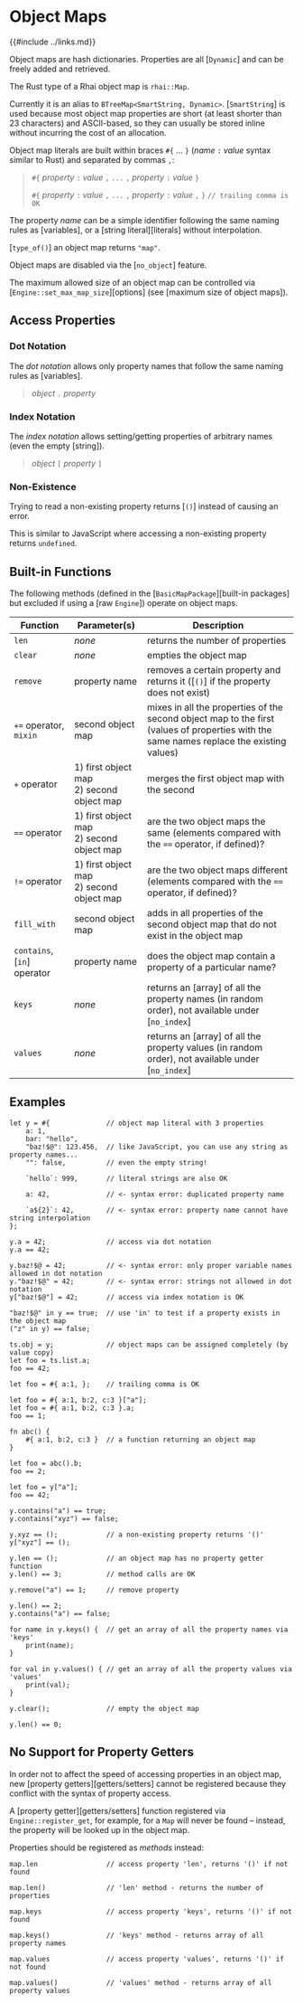 Object Maps
===========

{{#include ../links.md}}

Object maps are hash dictionaries. Properties are all [`Dynamic`] and can be freely added and retrieved.

The Rust type of a Rhai object map is `rhai::Map`.

Currently it is an alias to `BTreeMap<SmartString, Dynamic>`.
[`SmartString`] is used because most object map properties are short (at least shorter than 23 characters)
and ASCII-based, so they can usually be stored inline without incurring the cost of an allocation.

Object map literals are built within braces `#{` ... `}` (_name_ `:` _value_ syntax similar to Rust)
and separated by commas `,`:

> `#{` _property_ `:` _value_ `,` `...` `,` _property_ `:` _value_ `}`
>
> `#{` _property_ `:` _value_ `,` `...` `,` _property_ `:` _value_ `,` `}`  `// trailing comma is OK`

The property _name_ can be a simple identifier following the same naming rules as [variables],
or a [string literal][literals] without interpolation.

[`type_of()`] an object map returns `"map"`.

Object maps are disabled via the [`no_object`] feature.

The maximum allowed size of an object map can be controlled via [`Engine::set_max_map_size`][options]
(see [maximum size of object maps]).


Access Properties
-----------------

### Dot Notation

The _dot notation_ allows only property names that follow the same naming rules as [variables].

> _object_ `.` _property_

### Index Notation

The _index notation_ allows setting/getting properties of arbitrary names (even the empty [string]).

> _object_ `[` _property_ `]`

### Non-Existence

Trying to read a non-existing property returns [`()`] instead of causing an error.

This is similar to JavaScript where accessing a non-existing property returns `undefined`.


Built-in Functions
-----------------

The following methods (defined in the [`BasicMapPackage`][built-in packages] but excluded if using a [raw `Engine`])
operate on object maps.

| Function                    | Parameter(s)                                 | Description                                                                                                                              |
| --------------------------- | -------------------------------------------- | ---------------------------------------------------------------------------------------------------------------------------------------- |
| `len`                       | _none_                                       | returns the number of properties                                                                                                         |
| `clear`                     | _none_                                       | empties the object map                                                                                                                   |
| `remove`                    | property name                                | removes a certain property and returns it ([`()`] if the property does not exist)                                                        |
| `+=` operator, `mixin`      | second object map                            | mixes in all the properties of the second object map to the first (values of properties with the same names replace the existing values) |
| `+` operator                | 1) first object map<br/>2) second object map | merges the first object map with the second                                                                                              |
| `==` operator               | 1) first object map<br/>2) second object map | are the two object maps the same (elements compared with the `==` operator, if defined)?                                                 |
| `!=` operator               | 1) first object map<br/>2) second object map | are the two object maps different (elements compared with the `==` operator, if defined)?                                                |
| `fill_with`                 | second object map                            | adds in all properties of the second object map that do not exist in the object map                                                      |
| `contains`, [`in`] operator | property name                                | does the object map contain a property of a particular name?                                                                             |
| `keys`                      | _none_                                       | returns an [array] of all the property names (in random order), not available under [`no_index`]                                         |
| `values`                    | _none_                                       | returns an [array] of all the property values (in random order), not available under [`no_index`]                                        |


Examples
--------

```rust,no_run
let y = #{              // object map literal with 3 properties
    a: 1,
    bar: "hello",
    "baz!$@": 123.456,  // like JavaScript, you can use any string as property names...
    "": false,          // even the empty string!

    `hello`: 999,       // literal strings are also OK

    a: 42,              // <- syntax error: duplicated property name

    `a${2}`: 42,        // <- syntax error: property name cannot have string interpolation
};

y.a = 42;               // access via dot notation
y.a == 42;

y.baz!$@ = 42;          // <- syntax error: only proper variable names allowed in dot notation
y."baz!$@" = 42;        // <- syntax error: strings not allowed in dot notation
y["baz!$@"] = 42;       // access via index notation is OK

"baz!$@" in y == true;  // use 'in' to test if a property exists in the object map
("z" in y) == false;

ts.obj = y;             // object maps can be assigned completely (by value copy)
let foo = ts.list.a;
foo == 42;

let foo = #{ a:1, };    // trailing comma is OK

let foo = #{ a:1, b:2, c:3 }["a"];
let foo = #{ a:1, b:2, c:3 }.a;
foo == 1;

fn abc() {
    #{ a:1, b:2, c:3 }  // a function returning an object map
}

let foo = abc().b;
foo == 2;

let foo = y["a"];
foo == 42;

y.contains("a") == true;
y.contains("xyz") == false;

y.xyz == ();            // a non-existing property returns '()'
y["xyz"] == ();

y.len == ();            // an object map has no property getter function
y.len() == 3;           // method calls are OK

y.remove("a") == 1;     // remove property

y.len() == 2;
y.contains("a") == false;

for name in y.keys() {  // get an array of all the property names via 'keys'
    print(name);
}

for val in y.values() { // get an array of all the property values via 'values'
    print(val);
}

y.clear();              // empty the object map

y.len() == 0;
```


No Support for Property Getters
------------------------------

In order not to affect the speed of accessing properties in an object map, new
[property getters][getters/setters] cannot be registered because they conflict with the syntax of
property access.

A [property getter][getters/setters] function registered via `Engine::register_get`, for example,
for a `Map` will never be found &ndash; instead, the property will be looked up in the object map.

Properties should be registered as _methods_ instead:

```rust,no_run
map.len                 // access property 'len', returns '()' if not found

map.len()               // 'len' method - returns the number of properties

map.keys                // access property 'keys', returns '()' if not found

map.keys()              // 'keys' method - returns array of all property names

map.values              // access property 'values', returns '()' if not found

map.values()            // 'values' method - returns array of all property values
```
